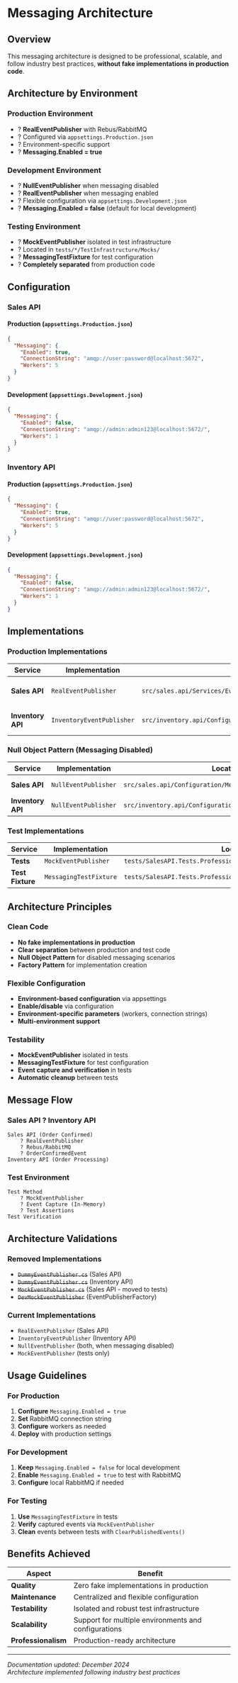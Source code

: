# Messaging Architecture

## Overview

This messaging architecture is designed to be professional, scalable, and follow industry best practices, **without fake implementations in production code**.

## Architecture by Environment

### Production Environment
- ? **RealEventPublisher** with Rebus/RabbitMQ
- ? Configured via `appsettings.Production.json`
- ? Environment-specific support
- ? **Messaging.Enabled = true**

### Development Environment  
- ? **NullEventPublisher** when messaging disabled
- ? **RealEventPublisher** when messaging enabled
- ? Flexible configuration via `appsettings.Development.json`
- ? **Messaging.Enabled = false** (default for local development)

### Testing Environment
- ? **MockEventPublisher** isolated in test infrastructure
- ? Located in `tests/*/TestInfrastructure/Mocks/`
- ? **MessagingTestFixture** for test configuration
- ? **Completely separated** from production code

## Configuration

### Sales API

#### Production (`appsettings.Production.json`)
```json
{
  "Messaging": {
    "Enabled": true,
    "ConnectionString": "amqp://user:password@localhost:5672",
    "Workers": 5
  }
}
```

#### Development (`appsettings.Development.json`)
```json
{
  "Messaging": {
    "Enabled": false,
    "ConnectionString": "amqp://admin:admin123@localhost:5672/",
    "Workers": 1
  }
}
```

### Inventory API

#### Production (`appsettings.Production.json`)
```json
{
  "Messaging": {
    "Enabled": true,
    "ConnectionString": "amqp://user:password@localhost:5672",
    "Workers": 5
  }
}
```

#### Development (`appsettings.Development.json`)
```json
{
  "Messaging": {
    "Enabled": false,
    "ConnectionString": "amqp://admin:admin123@localhost:5672/",
    "Workers": 1
  }
}
```

## Implementations

### Production Implementations
| Service | Implementation | Location | Usage |
|---------|----------------|----------|-------|
| **Sales API** | `RealEventPublisher` | `src/sales.api/Services/EventPublisher/RealEventPublisher.cs` | Production with Rebus |
| **Inventory API** | `InventoryEventPublisher` | `src/inventory.api/Configuration/MessagingConfiguration.cs` | Production with Rebus |

### Null Object Pattern (Messaging Disabled)
| Service | Implementation | Location | Usage |
|---------|----------------|----------|-------|
| **Sales API** | `NullEventPublisher` | `src/sales.api/Configuration/MessagingConfiguration.cs` | Messaging disabled |
| **Inventory API** | `NullEventPublisher` | `src/inventory.api/Configuration/MessagingConfiguration.cs` | Messaging disabled |

### Test Implementations
| Service | Implementation | Location | Usage |
|---------|----------------|----------|-------|
| **Tests** | `MockEventPublisher` | `tests/SalesAPI.Tests.Professional/TestInfrastructure/Mocks/` | Testing only |
| **Test Fixture** | `MessagingTestFixture` | `tests/SalesAPI.Tests.Professional/TestInfrastructure/Fixtures/` | Test configuration |

## Architecture Principles

### Clean Code
- **No fake implementations in production**
- **Clear separation** between production and test code
- **Null Object Pattern** for disabled messaging scenarios
- **Factory Pattern** for implementation creation

### Flexible Configuration
- **Environment-based configuration** via appsettings
- **Enable/disable** via configuration
- **Environment-specific parameters** (workers, connection strings)
- **Multi-environment support**

### Testability
- **MockEventPublisher** isolated in tests
- **MessagingTestFixture** for test configuration
- **Event capture and verification** in tests
- **Automatic cleanup** between tests

## Message Flow

### Sales API ? Inventory API
```
Sales API (Order Confirmed)
    ? RealEventPublisher
    ? Rebus/RabbitMQ
    ? OrderConfirmedEvent
Inventory API (Order Processing)
```

### Test Environment
```
Test Method
    ? MockEventPublisher
    ? Event Capture (In-Memory)
    ? Test Assertions
Test Verification
```

## Architecture Validations

### Removed Implementations
- ~~`DummyEventPublisher.cs`~~ (Sales API)
- ~~`DummyEventPublisher.cs`~~ (Inventory API)
- ~~`MockEventPublisher.cs`~~ (Sales API - moved to tests)
- ~~`DevMockEventPublisher`~~ (EventPublisherFactory)

### Current Implementations
- `RealEventPublisher` (Sales API)
- `InventoryEventPublisher` (Inventory API)
- `NullEventPublisher` (both, when messaging disabled)
- `MockEventPublisher` (tests only)

## Usage Guidelines

### For Production
1. **Configure** `Messaging.Enabled = true`
2. **Set** RabbitMQ connection string
3. **Configure** workers as needed
4. **Deploy** with production settings

### For Development
1. **Keep** `Messaging.Enabled = false` for local development
2. **Enable** `Messaging.Enabled = true` to test with RabbitMQ
3. **Configure** local RabbitMQ if needed

### For Testing
1. **Use** `MessagingTestFixture` in tests
2. **Verify** captured events via `MockEventPublisher`
3. **Clean** events between tests with `ClearPublishedEvents()`

## Benefits Achieved

| Aspect | Benefit |
|--------|---------|
| **Quality** | Zero fake implementations in production |
| **Maintenance** | Centralized and flexible configuration |
| **Testability** | Isolated and robust test infrastructure |
| **Scalability** | Support for multiple environments and configurations |
| **Professionalism** | Production-ready architecture |

---

*Documentation updated: December 2024*  
*Architecture implemented following industry best practices*